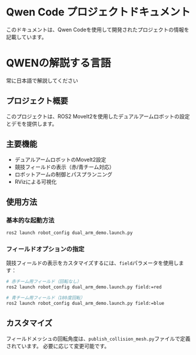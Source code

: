 # Qwen Code プロジェクトドキュメント

このドキュメントは、Qwen Codeを使用して開発されたプロジェクトの情報を記載しています。

# QWENの解説する言語
常に日本語で解説してください

## プロジェクト概要

このプロジェクトは、ROS2 MoveIt2を使用したデュアルアームロボットの設定とデモを提供します。

## 主要機能

- デュアルアームロボットのMoveIt2設定
- 競技フィールドの表示（赤/青チーム対応）
- ロボットアームの制御とパスプランニング
- RVizによる可視化

## 使用方法

### 基本的な起動方法

```bash
ros2 launch robot_config dual_arm_demo.launch.py
```

### フィールドオプションの指定

競技フィールドの表示をカスタマイズするには、`field`パラメータを使用します：

```bash
# 赤チーム用フィールド（回転なし）
ros2 launch robot_config dual_arm_demo.launch.py field:=red

# 青チーム用フィールド（180度回転）
ros2 launch robot_config dual_arm_demo.launch.py field:=blue
```

## カスタマイズ

フィールドメッシュの回転角度は、`publish_collision_mesh.py`ファイルで定義されています。
必要に応じて変更可能です。


